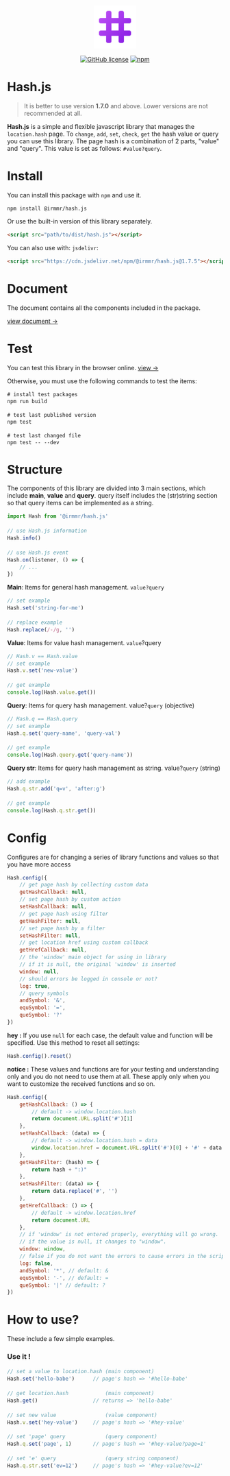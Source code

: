 <p align="center"><a href="https://irmmr.github.io/hash.js/" target="_blank"><img width="100" src="https://raw.githubusercontent.com/irmmr/hash.js/master/logo/hashjs-hashtag.png" alt="Hash Js"></a></p>

<p align="center">
  <a href="https://github.com/irmmr/hash.js/blob/master/LICENSE"><img alt="GitHub license" src="https://img.shields.io/github/license/irmmr/hash.js"></a>
  <a href="https://www.npmjs.com/package/@irmmr/hash.js"><img alt="npm" src="https://img.shields.io/npm/v/@irmmr/hash.js"></a>
</p>

# Hash.js
> It is better to use version **1.7.0** and above. Lower versions are not recommended at all.

**Hash.js** is a simple and flexible javascript library that manages the `location.hash` page. To `change`, `add`, `set`, `check`, `get` the hash value or query you can use this library. The page hash is a combination of 2 parts, "value" and "query". This value is set as follows: `#value?query`.
# Install
You can install this package with ‍‍`npm` and use it.

```
npm install @irmmr/hash.js
```

Or use the built-in version of this library separately.
```html
<script src="path/to/dist/hash.js"></script>
```
You can also use with: `jsdelivr`:
```html
<script src="https://cdn.jsdelivr.net/npm/@irmmr/hash.js@1.7.5"></script>
```

# Document
The document contains all the components included in the package.

[view document ->](DOCUMENT.md)

# Test
You can test this library in the browser online. [view ->](https://irmmr.github.io/hash.js/test/)

Otherwise, you must use the following commands to test the items:
```shell
# install test packages
npm run build

# test last published version
npm test

# test last changed file
npm test -- --dev
```

# Structure
The components of this library are divided into 3 main sections, which include **main**, **value** and **query**. query itself includes the (str)string section so that query items can be implemented as a string.


```javascript
import Hash from '@irmmr/hash.js'

// use Hash.js information
Hash.info()

// use Hash.js event
Hash.on(listener, () => {
    // ...
})
```
**Main**: Items for general hash management. `value?query`
```javascript
// set example
Hash.set('string-for-me')

// replace example
Hash.replace(/-/g, '')
```
**Value**: Items for value hash management. `value`?query
```javascript
// Hash.v == Hash.value
// set example
Hash.v.set('new-value')

// get example
console.log(Hash.value.get())
```
**Query**: Items for query hash management. value?`query` (objective)
```javascript
// Hash.q == Hash.query
// set example
Hash.q.set('query-name', 'query-val')

// get example
console.log(Hash.query.get('query-name'))
```
**Query str**: Items for query hash management as string. value?`query` (string)
```javascript
// add example
Hash.q.str.add('q=v', 'after:g')

// get example
console.log(Hash.q.str.get())
```

# Config
Configures are for changing a series of library functions and values so that you have more access
```javascript
Hash.config({
    // get page hash by collecting custom data
    getHashCallback: null,
    // set page hash by custom action
    setHashCallback: null,
    // get page hash using filter
    getHashFilter: null,
    // set page hash by a filter
    setHashFilter: null,
    // get location href using custom callback
    getHrefCallback: null,
    // the 'window' main object for using in library
    // if it is null, the original 'window' is inserted
    window: null,
    // should errors be logged in console or not?
    log: true,
    // query symbols
    andSymbol: '&',
    equSymbol: '=',
    queSymbol: '?'
})
```
**hey :** If you use `null` for each case, the default value and function will be specified. Use this method to reset all settings:
```javascript
Hash.config().reset()
```
**notice :** These values and functions are for your testing and understanding only and you do not need to use them at all. These apply only when you want to customize the received functions and so on.
```javascript
Hash.config({
    getHashCallback: () => {
        // default -> window.location.hash
        return document.URL.split('#')[1]
    },
    setHashCallback: (data) => {
        // default -> window.location.hash = data
        window.location.href = document.URL.split('#')[0] + '#' + data
    },
    getHashFilter: (hash) => {
        return hash + ":)"
    },
    setHashFilter: (data) => {
        return data.replace('#', '')
    },
    getHrefCallback: () => {
        // default -> window.location.href
        return document.URL
    },
    // if 'window' is not entered properly, everything will go wrong.
    // if the value is null, it changes to "window".
    window: window,
    // false if you do not want the errors to cause errors in the script in any way.
    log: false,
    andSymbol: '*', // default: &
    equSymbol: '-', // default: =
    queSymbol: '|' // default: ?
})
```

# How to use?
These include a few simple examples.

### Use it !
```javascript
// set a value to location.hash (main component)
Hash.set('hello-babe')      // page's hash => '#hello-babe'

// get location.hash            (main component)
Hash.get()                  // returns => 'hello-babe'

// set new value                (value component)
Hash.v.set('hey-value')     // page's hash => '#hey-value'

// set 'page' query             (query component)
Hash.q.set('page', 1)       // page's hash => '#hey-value?page=1'

// set 'e' query                (query string component)
Hash.q.str.set('ev=12')     // page's hash => '#hey-value?ev=12'
```
